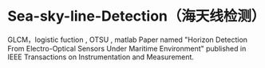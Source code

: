 # Sea-sky-line-Detection（海天线检测）
GLCM，logistic fuction , OTSU , matlab
Paper named "Horizon Detection From Electro-Optical Sensors Under Maritime Environment" published in IEEE Transactions on Instrumentation and Measurement.
